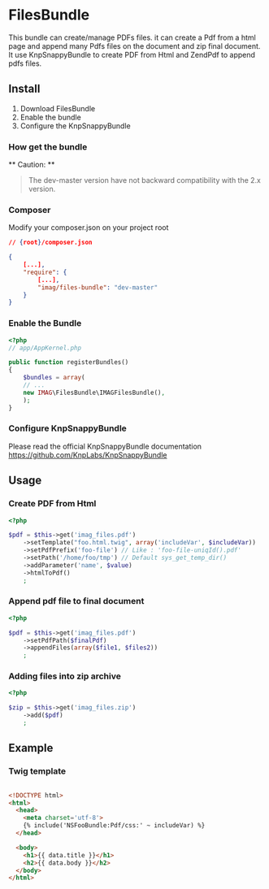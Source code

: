 # FilesBundle

This bundle can create/manage PDFs files. it can create a Pdf from a html page and append many Pdfs files on the document and zip final document.
It use KnpSnappyBundle to create PDF from Html and ZendPdf to append pdfs files.


## Install

1. Download FilesBundle
2. Enable the bundle
3. Configure the KnpSnappyBundle

### How get the bundle

** Caution: **
> The dev-master version have not backward compatibility with the 2.x version.

### Composer
Modify your composer.json on your project root

``` json
// {root}/composer.json

{
    [...],
    "require": {
        [...],
        "imag/files-bundle": "dev-master"
    }
}
```

### Enable the Bundle

``` php
<?php
// app/AppKernel.php

public function registerBundles()
{
    $bundles = array(
    // ...
    new IMAG\FilesBundle\IMAGFilesBundle(),
    );
}
```

### Configure KnpSnappyBundle

Please read the official KnpSnappyBundle documentation
https://github.com/KnpLabs/KnpSnappyBundle

## Usage

### Create PDF from Html

``` php
<?php

$pdf = $this->get('imag_files.pdf')
    ->setTemplate("foo.html.twig", array('includeVar', $includeVar))
    ->setPdfPrefix('foo-file') // Like : 'foo-file-uniqId().pdf'
    ->setPath('/home/foo/tmp') // Default sys_get_temp_dir()
    ->addParameter('name', $value)
    ->htmlToPdf()
    ;

```

### Append pdf file to final document

``` php
<?php

$pdf = $this->get('imag_files.pdf')
    ->setPdfPath($finalPdf)
    ->appendFiles(array($file1, $files2))
    ;

```

### Adding files into zip archive

``` php
<?php

$zip = $this->get('imag_files.zip')
    ->add($pdf)
    ;

```

## Example

### Twig template

``` html

<!DOCTYPE html>
<html>
  <head>
    <meta charset='utf-8'>
    {% include('NSFooBundle:Pdf/css:' ~ includeVar) %}
  </head>

  <body>
    <h1>{{ data.title }}</h1>
    <h2>{{ data.body }}</h2>
  </body>
</html>


```
